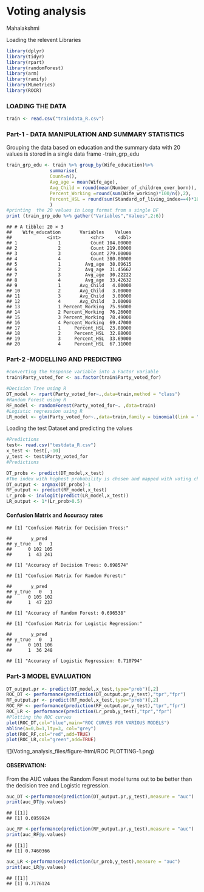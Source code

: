 # Voting analysis
Mahalakshmi  



Loading the relevent Libraries


```r
library(dplyr)
library(tidyr)
library(rpart)
library(randomForest)
library(arm)
library(ramify)
library(MLmetrics)
library(ROCR)
```

### LOADING THE DATA 


```r
train <- read.csv("traindata_R.csv")
```

### Part-1 - DATA MANIPULATION AND SUMMARY STATISTICS
Grouping the data based on education and the summary data  with 20 values  is stored in a single data frame -train_grp_edu 


```r
train_grp_edu <- train %>% group_by(Wife_education)%>%
                summarise(
                Count=n(),
                Avg_age = mean(Wife_age),
                Avg_Child = round(mean(Number_of_children_ever_born)),
                Percent_Working =round(sum(Wife_working)*100/n(),2),
                Percent_HSL = round(sum(Standard_of_living_index==4)*100/n(),2)
                )
#printing  the 20 values in Long format from a single DF
print (train_grp_edu %>% gather("Variables","Values",2:6))
```

```
## # A tibble: 20 × 3
##    Wife_education       Variables    Values
##             <int>           <chr>     <dbl>
## 1               1           Count 104.00000
## 2               2           Count 219.00000
## 3               3           Count 279.00000
## 4               4           Count 380.00000
## 5               1         Avg_age  38.09615
## 6               2         Avg_age  31.45662
## 7               3         Avg_age  30.22222
## 8               4         Avg_age  33.42632
## 9               1       Avg_Child   4.00000
## 10              2       Avg_Child   3.00000
## 11              3       Avg_Child   3.00000
## 12              4       Avg_Child   3.00000
## 13              1 Percent_Working  75.96000
## 14              2 Percent_Working  76.26000
## 15              3 Percent_Working  78.49000
## 16              4 Percent_Working  69.47000
## 17              1     Percent_HSL  23.08000
## 18              2     Percent_HSL  32.88000
## 19              3     Percent_HSL  33.69000
## 20              4     Percent_HSL  67.11000
```

### Part-2 -MODELLING AND PREDICTING


```r
#converting the Response variable into a Factor variable
train$Party_voted_for <- as.factor(train$Party_voted_for)

#Decision Tree using R
DT_model <- rpart(Party_voted_for~.,data=train,method = "class")
#Random Forest using R
RF_model <- randomForest(Party_voted_for~. ,data=train)
#Logistic regression using R
LR_model <- glm(Party_voted_for~.,data=train,family = binomial(link = "logit"))
```

Loading the test Dataset and predicting the values


```r
#Predictions
test<- read.csv("testdata_R.csv")
x_test <- test[,-10]
y_test <- test$Party_voted_for
#Predictions 

DT_probs <- predict(DT_model,x_test)
#The index with highest probability is chosen and mapped with voting choice
DT_output <- argmax(DT_probs)-1
RF_output <- predict(RF_model,x_test)
Lr_prob <- invlogit(predict(LR_model,x_test))
LR_output <- 1*(Lr_prob>0.5)
```

#### Confusion Matrix and Accuracy rates


```
## [1] "Confusion Matrix for Decision Trees:"
```

```
##       y_pred
## y_true   0   1
##      0 102 105
##      1  43 241
```

```
## [1] "Accuracy of Decision Trees: 0.698574"
```



```
## [1] "Confusion Matrix for Random Forest:"
```

```
##       y_pred
## y_true   0   1
##      0 105 102
##      1  47 237
```

```
## [1] "Accuracy of Random Forest: 0.696538"
```



```
## [1] "Confusion Matrix for Logistic Regression:"
```

```
##       y_pred
## y_true   0   1
##      0 101 106
##      1  36 248
```

```
## [1] "Accuracy of Logistic Regression: 0.710794"
```

### Part-3 MODEL EVALUATION


```r
DT_output.pr <- predict(DT_model,x_test,type="prob")[,2]
ROC_DT <- performance(prediction(DT_output.pr,y_test),"tpr","fpr")
RF_output.pr <- predict(RF_model,x_test,type="prob")[,2]
ROC_RF <- performance(prediction(RF_output.pr,y_test),"tpr","fpr")
ROC_LR <- performance(prediction(Lr_prob,y_test),"tpr","fpr")
#Plotting the ROC curves
plot(ROC_DT,col="blue",main="ROC CURVES FOR VARIOUS MODELS")
abline(a=0,b=1,lty=3, col="grey")
plot(ROC_RF,col="red",add=TRUE)
plot(ROC_LR,col="green",add=TRUE)
```

![](Voting_analysis_files/figure-html/ROC PLOTTING-1.png)<!-- -->


#### OBSERVATION:
From the AUC values the Random Forest model turns out to be better than the decision tree and Logistic regression.


```r
auc_DT <-performance(prediction(DT_output.pr,y_test),measure = "auc")
print(auc_DT@y.values)
```

```
## [[1]]
## [1] 0.6959924
```

```r
auc_RF <-performance(prediction(RF_output.pr,y_test),measure = "auc")
print(auc_RF@y.values)
```

```
## [[1]]
## [1] 0.7460366
```

```r
auc_LR <-performance(prediction(Lr_prob,y_test),measure = "auc")
print(auc_LR@y.values)
```

```
## [[1]]
## [1] 0.7176124
```

